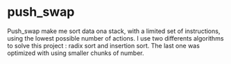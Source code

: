 # push_swap

Push_swap make me sort data ona stack, with a limited set of instructions, using the lowest possible number of actions. I use two differents algorithms to solve this project : radix sort and insertion sort. The last one was optimized with using smaller chunks of number.
